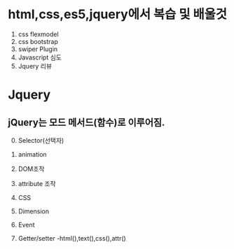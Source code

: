 # html,css,es5,jquery에서 복습 및 배울것
 1. css flexmodel
 2. css bootstrap
 3. swiper Plugin
 4. Javascript 심도
 5. Jquery 리뷰

 # Jquery
 ## jQuery는 모드 메서드(함수)로 이루어짐.
  0. Selector(선택자)

  1. animation

  2. DOM조작

  3. attribute 조작

  4. CSS

  5. Dimension

  6. Event

  7. Getter/setter
    -html(),text(),css(),attr()